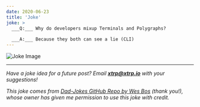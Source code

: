 ```yaml
---
date: 2020-06-23
title: 'Joke'
joke: >
  ___Q:___ Why do developers mixup Terminals and Polygraphs?
  
  ___A:___ Because they both can see a lie (CLI)
---
```


![Joke Image](https://private.xtrp.io/projects/DailyDeveloperJokes/public_image_server/images/5e1259b4a4ae9.png)

---
*Have a joke idea for a future post? Email **[xtrp@xtrp.io](mailto:xtrp@xtrp.io)** with your suggestions!*

*This joke comes from [Dad-Jokes GitHub Repo by Wes Bos](https://github.com/wesbos/dad-jokes) (thank you!), whose owner has given me permission to use this joke with credit.*

<!-- 
Joke text:
**Q:** Why do developers mixup Terminals and Polygraphs?

**A:** Because they both can see a lie (CLI)
 -->

